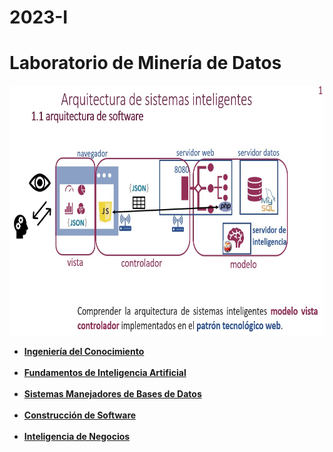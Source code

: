 # 2023-I
<html>	
<body>
<div class="container">
<div class="row align-items-center">
<div class="col-12 align-self-center text-center p-4">
<h1>Laboratorio de Minería de Datos</h1>
<img src="arquitectura.jpg" alt="Trulli" width="600" height="400"><br>
<b><ul> <li> <a href="indexIC.php">Ingeniería del Conocimiento</a><br><br></li>
<li><a href="https://polizona.com/mercado/empresa/indexFIA.php">Fundamentos de Inteligencia Artificial</a><br><br></li>
<li><a href="https://polizona.com/mercado/empresa/indexSMBD.php">Sistemas Manejadores de Bases de Datos</a><br><br></li>
<li><a href="indexCSW.php">Construcción de Software</a><br><br></li>
<li><a href="indexIN.php">Inteligencia de Negocios</a><br><br></li>
</ul></b>
</body>
</html> 
